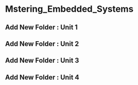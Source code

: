 # Mstering_Embedded_Systems
 ## Add New Folder : Unit 1 
 ## Add New Folder : Unit 2 
 ## Add New Folder : Unit 3 
 ## Add New Folder : Unit 4 
